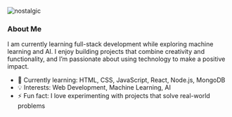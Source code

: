 

![nostalgic](https://github.com/user-attachments/assets/fa6d24e8-8b19-4d5d-945b-f50401e56cc5)


### About Me

I am currently learning full-stack development while exploring machine learning and AI. I enjoy building projects that combine creativity and functionality, and I’m passionate about using technology to make a positive impact.

- 🌱 Currently learning: HTML, CSS, JavaScript, React, Node.js, MongoDB
- 💡 Interests: Web Development, Machine Learning, AI
- ⚡ Fun fact: I love experimenting with projects that solve real-world problems












  



